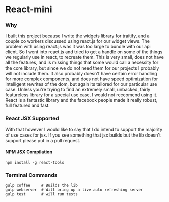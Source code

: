 # React-mini

### Why
I built this project because I write the widgets library for traitify, and a couple co workers discussed using react.js for our  widget views.
The problem with using react.js was it was too large to bundle with our api client. So I went into react.js and tried to get a handle on some of the things we regularly use in react, to recreate them.
This is very small, does not have all the features, and is missing things that some would call a necessity for the core library, but since we do not need them for our projects I probably will not include them.
It also probably doesn't have certain error handling for more complex components, and does not have speed optimization for intelligent rewrites of the dom, but again its tailored for our particular use case.
Unless you're trying to find an extremely small, unbacked, fairly featureless library for a special use case, I would not reccomend using it.
React Is a fantastic library and the facebook people made it really robust, full featured and fast.

### React JSX Supported
With that however I would like to say that I do intend to support the majority of use cases for jsx. If you see something that jsx builds but the lib doesn't support please put in a pull request.

#### NPM JSX Compilation
    npm install -g react-tools

### Terminal Commands
    gulp coffee     # Builds the lib
    gulp webserver  # Will bring up a live auto refreshing server
    gulp test       # will run tests
